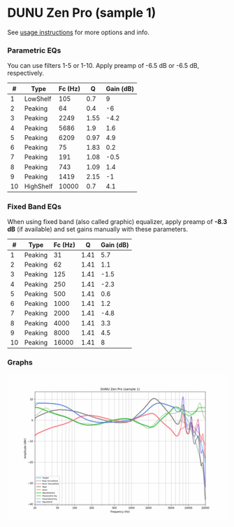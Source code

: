 # DUNU Zen Pro (sample 1)
See [usage instructions](https://github.com/jaakkopasanen/AutoEq#usage) for more options and info.

### Parametric EQs
You can use filters 1-5 or 1-10. Apply preamp of -6.5 dB or -6.5 dB, respectively.

|   # | Type      |   Fc (Hz) |    Q |   Gain (dB) |
|-----|-----------|-----------|------|-------------|
|   1 | LowShelf  |       105 | 0.7  |         9   |
|   2 | Peaking   |        64 | 0.4  |        -6   |
|   3 | Peaking   |      2249 | 1.55 |        -4.2 |
|   4 | Peaking   |      5686 | 1.9  |         1.6 |
|   5 | Peaking   |      6209 | 0.97 |         4.9 |
|   6 | Peaking   |        75 | 1.83 |         0.2 |
|   7 | Peaking   |       191 | 1.08 |        -0.5 |
|   8 | Peaking   |       743 | 1.09 |         1.4 |
|   9 | Peaking   |      1419 | 2.15 |        -1   |
|  10 | HighShelf |     10000 | 0.7  |         4.1 |

### Fixed Band EQs
When using fixed band (also called graphic) equalizer, apply preamp of **-8.3 dB** (if available) and set gains manually with these parameters.

|   # | Type    |   Fc (Hz) |    Q |   Gain (dB) |
|-----|---------|-----------|------|-------------|
|   1 | Peaking |        31 | 1.41 |         5.7 |
|   2 | Peaking |        62 | 1.41 |         1.1 |
|   3 | Peaking |       125 | 1.41 |        -1.5 |
|   4 | Peaking |       250 | 1.41 |        -2.3 |
|   5 | Peaking |       500 | 1.41 |         0.6 |
|   6 | Peaking |      1000 | 1.41 |         1.2 |
|   7 | Peaking |      2000 | 1.41 |        -4.8 |
|   8 | Peaking |      4000 | 1.41 |         3.3 |
|   9 | Peaking |      8000 | 1.41 |         4.5 |
|  10 | Peaking |     16000 | 1.41 |         8   |

### Graphs
![](./DUNU%20Zen%20Pro%20(sample%201).png)
